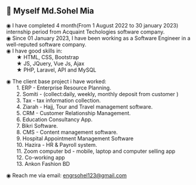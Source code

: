  <h2>👋 Myself Md.Sohel Mia </h2>
 
◉ I have completed 4 month(From 1 August 2022 to 30 january 2023) internship period from Acquaint Techologies software company.  <br/>
◉ Since 01 January 2023, I have been working as a Software Engineer in a well-reputed software company. <br/>
◉ I have good skills in: <br/>
&nbsp;&nbsp;&nbsp;&nbsp;&nbsp;&nbsp; ★ HTML, CSS, Bootstrap <br/>
&nbsp;&nbsp;&nbsp;&nbsp;&nbsp;&nbsp; ★ JS, JQuery, Vue Js, Ajax <br/>
&nbsp;&nbsp;&nbsp;&nbsp;&nbsp;&nbsp; ★ PHP, Laravel, API and MySQL  <br/>

◉ The client base project i have worked:   <br/>
&nbsp;&nbsp;&nbsp;&nbsp;&nbsp;&nbsp; 1. ERP - Enterprise Resource Planning.  <br/>
&nbsp;&nbsp;&nbsp;&nbsp;&nbsp;&nbsp; 2. Somiti - (collect:daily, weekly, monthly deposit from customer )  <br/>
&nbsp;&nbsp;&nbsp;&nbsp;&nbsp;&nbsp; 3. Tax - tax information collection.  <br/>
&nbsp;&nbsp;&nbsp;&nbsp;&nbsp;&nbsp; 4. Ziarah - Hajj, Tour and Travel management software.  <br/>
&nbsp;&nbsp;&nbsp;&nbsp;&nbsp;&nbsp; 5. CRM - Customer Relationship Management.  <br/>
&nbsp;&nbsp;&nbsp;&nbsp;&nbsp;&nbsp; 6. Education Consultancy App.  <br/>
&nbsp;&nbsp;&nbsp;&nbsp;&nbsp;&nbsp; 7. Bikri Software.  <br/>
&nbsp;&nbsp;&nbsp;&nbsp;&nbsp;&nbsp; 8. CMS - Content management software.  <br/>
&nbsp;&nbsp;&nbsp;&nbsp;&nbsp;&nbsp; 9. Hospital Appointment Management Software  <br/>
&nbsp;&nbsp;&nbsp;&nbsp;&nbsp;&nbsp; 10. Hazira - HR & Payroll system.  <br/>
&nbsp;&nbsp;&nbsp;&nbsp;&nbsp;&nbsp; 11. Zoom computer bd - mobile, laptop and computer selling app  <br/>
&nbsp;&nbsp;&nbsp;&nbsp;&nbsp;&nbsp; 12. Co-working app  <br/>
&nbsp;&nbsp;&nbsp;&nbsp;&nbsp;&nbsp; 13. Ankon Fashion BD  <br/>

◉ Reach me via email: engrsohel123@gmail.com <br/>


<!--
**phpsohel** is a ✨ _special_ ✨ repository because its `README.md` (this file) appears on your GitHub profile.

Here are some ideas to get you started:

- 🔭 I’m currently working on ...
- 🌱 I’m currently learning ...
- 👯 I’m looking to collaborate on ...
- 🤔 I’m looking for help with ...
- 💬 Ask me about ...
- 📫 How to reach me: ...
- 😄 Pronouns: ...
- ⚡ Fun fact: ...


symbol:  ■ ◉ ⬤  ★ ✸ ✹ ✿ ✽ ⭐ 🖤 ❤️️ ✔️ ❌ ✅  █ ▌ 


-->
